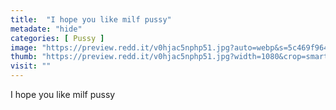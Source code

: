 ```yaml
---
title:  "I hope you like milf pussy"
metadate: "hide"
categories: [ Pussy ]
image: "https://preview.redd.it/v0hjac5nphp51.jpg?auto=webp&s=5c469f9648b26a1e6143843c9b862646a65206f2"
thumb: "https://preview.redd.it/v0hjac5nphp51.jpg?width=1080&crop=smart&auto=webp&s=f64a86cf05aa14d0ed47f5ff3233ee505ca3c817"
visit: ""
---
```

I hope you like milf pussy
